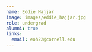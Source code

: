 ```yaml
---
name: Eddie Hajjar
image: images/eddie_hajjar.jpg
role: undergrad
alumni: true
links:
  email: eoh22@cornell.edu
---
```

